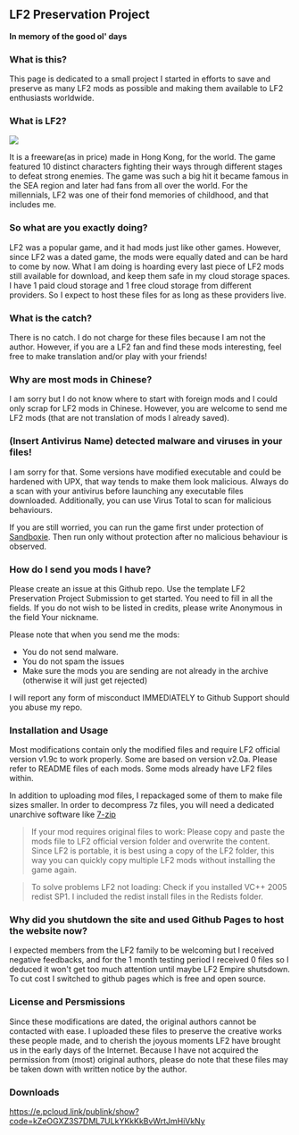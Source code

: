 ## LF2 Preservation Project
**In memory of the good ol' days**

### What is this?

This page is dedicated to a small project I started in efforts to save and preserve as many LF2 mods as possible and making them available to LF2 enthusiasts worldwide.

### What is LF2?
![](https://lf2.net/lf2_pic/7.gif)

It is a freeware(as in price) made in Hong Kong, for the world. The game featured 10 distinct characters fighting their ways through different stages to defeat strong enemies. The game was such a big hit it became famous in the SEA region and later had fans from all over the world. For the millennials, LF2 was one of their fond memories of childhood, and that includes me.

### So what are you exactly doing?

LF2 was a popular game, and it had mods just like other games. However, since LF2 was a dated game, the mods were equally dated and can be hard to come by now. What I am doing is hoarding every last piece of LF2 mods still available for download, and keep them safe in my cloud storage spaces. I have 1 paid cloud storage and 1 free cloud storage from different providers. So I expect to host these files for as long as these providers live.

### What is the catch?

There is no catch. I do not charge for these files because I am not the author. However, if you are a LF2 fan and find these mods interesting, feel free to make translation and/or play with your friends!

### Why are most mods in Chinese?

I am sorry but I do not know where to start with foreign mods and I could only scrap for LF2 mods in Chinese. However, you are welcome to send me LF2 mods (that are not translation of mods I already saved).

### (Insert Antivirus Name) detected malware and viruses in your files!

I am sorry for that. Some versions have modified executable and could be hardened with UPX, that way tends to make them look malicious. Always do a scan with your antivirus before launching any executable files downloaded. Additionally, you can use Virus Total to scan for malicious behaviours.

If you are still worried, you can run the game first under protection of [Sandboxie](https://github.com/sandboxie-plus/Sandboxie/releases/latest). Then run only without protection after no malicious behaviour is observed.

### How do I send you mods I have?

Please create an issue at this Github repo. Use the template LF2 Preservation Project Submission to get started. You need to fill in all the fields. If you do not wish to be listed in credits, please write Anonymous in the field Your nickname.

Please note that when you send me the mods:

- You do not send malware.
- You do not spam the issues
- Make sure the mods you are sending are not already in the archive (otherwise it will just get rejected)

I will report any form of misconduct IMMEDIATELY to Github Support should you abuse my repo.

### Installation and Usage

Most modifications contain only the modified files and require LF2 official version v1.9c to work properly. Some are based
on version v2.0a. Please refer to README files of each mods. Some mods already have LF2 files within.

In addition to uploading mod files, I repackaged some of them to make file sizes smaller. In order to decompress 7z files, you will need a dedicated
unarchive software like [7-zip](https://7-zip.org/)

> If your mod requires original files to work:
Please copy and paste the mods file to LF2 official version folder and overwrite the content. Since LF2 is portable,
it is best using a copy of the LF2 folder, this way you can quickly copy multiple LF2 mods without installing the game again.

> To solve problems LF2 not loading:
Check if you installed VC++ 2005 redist SP1. I included the redist install files in the Redists folder.

### Why did you shutdown the site and used Github Pages to host the website now?

I expected members from the LF2 family to be welcoming but I received negative feedbacks, and for the 1 month testing period I received 0 files so I deduced it won't get too much attention until maybe LF2 Empire shutsdown. To cut cost I switched to github pages which is free and open source.

### License and Persmissions

Since these modifications are dated, the original authors cannot be contacted with ease. I uploaded these files to
preserve the creative works these people made, and to cherish the joyous moments LF2 have brought us in the early days
of the Internet. Because I have not acquired the permission from (most) original authors, please do note that these files may
be taken down with written notice by the author.

### Downloads

https://e.pcloud.link/publink/show?code=kZeOGXZ3S7DML7ULkYKkKkBvWrtJmHiVkNy
